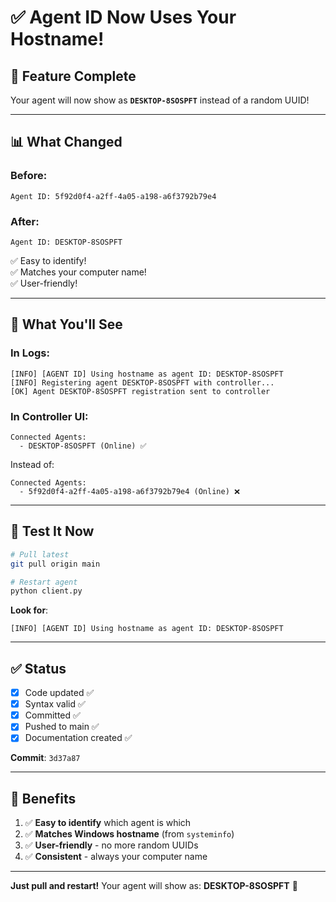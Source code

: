 # ✅ Agent ID Now Uses Your Hostname!

## 🎉 Feature Complete

Your agent will now show as **`DESKTOP-8SOSPFT`** instead of a random UUID!

---

## 📊 What Changed

### **Before**:
```
Agent ID: 5f92d0f4-a2ff-4a05-a198-a6f3792b79e4
```

### **After**:
```
Agent ID: DESKTOP-8SOSPFT
```

✅ Easy to identify!  
✅ Matches your computer name!  
✅ User-friendly!  

---

## 🎯 What You'll See

### **In Logs**:
```
[INFO] [AGENT ID] Using hostname as agent ID: DESKTOP-8SOSPFT
[INFO] Registering agent DESKTOP-8SOSPFT with controller...
[OK] Agent DESKTOP-8SOSPFT registration sent to controller
```

### **In Controller UI**:
```
Connected Agents:
  - DESKTOP-8SOSPFT (Online) ✅
```

Instead of:
```
Connected Agents:
  - 5f92d0f4-a2ff-4a05-a198-a6f3792b79e4 (Online) ❌
```

---

## 🚀 Test It Now

```bash
# Pull latest
git pull origin main

# Restart agent
python client.py
```

**Look for**:
```
[INFO] [AGENT ID] Using hostname as agent ID: DESKTOP-8SOSPFT
```

---

## ✅ Status

- [x] Code updated ✅
- [x] Syntax valid ✅
- [x] Committed ✅
- [x] Pushed to main ✅
- [x] Documentation created ✅

**Commit**: `3d37a87`

---

## 🎊 Benefits

1. ✅ **Easy to identify** which agent is which
2. ✅ **Matches Windows hostname** (from `systeminfo`)
3. ✅ **User-friendly** - no more random UUIDs
4. ✅ **Consistent** - always your computer name

---

**Just pull and restart!** Your agent will show as: **DESKTOP-8SOSPFT** 🎉
